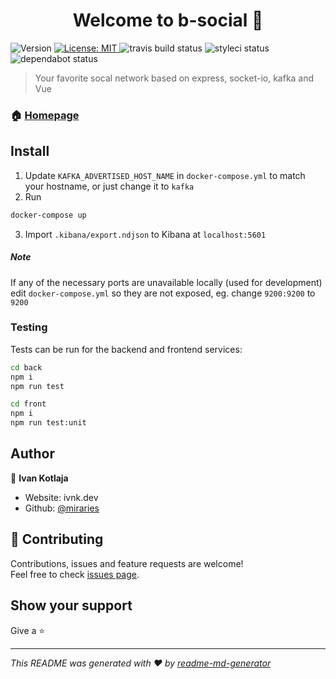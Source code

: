 <h1 align="center">Welcome to b-social 👋</h1>
<p>
  <img alt="Version" src="https://img.shields.io/badge/version-0.1-blue.svg?cacheSeconds=2592000" />
  <a href="#" target="_blank">
    <img alt="License: MIT" src="https://img.shields.io/badge/License-MIT-yellow.svg" />
  </a>
  <img src="https://api.travis-ci.com/miraries/b-social.svg?branch=master&status=passed" alt="travis build status">
  <img src="https://github.styleci.io/repos/283263826/shield?branch=master" alt="styleci status">
  <img src="https://badgen.net/badge/Dependabot/enabled/green?icon=dependabot" alt="dependabot status">
</p>

> Your favorite socal network based on express, socket-io, kafka and Vue

### 🏠 [Homepage](https://github.com/miraries/b-social)

## Install

1. Update `KAFKA_ADVERTISED_HOST_NAME` in `docker-compose.yml` to match your hostname, or just change it to `kafka`
2. Run

```sh
docker-compose up
```

3. Import `.kibana/export.ndjson` to Kibana at `localhost:5601`

##### Note

If any of the necessary ports are unavailable locally (used for development) edit `docker-compose.yml` so they are not exposed, eg. change `9200:9200` to `9200`

### Testing

Tests can be run for the backend and frontend services:

```sh
cd back
npm i
npm run test
```

```sh
cd front
npm i
npm run test:unit
```

## Author

👤 **Ivan Kotlaja**

* Website: ivnk.dev
* Github: [@miraries](https://github.com/miraries)

## 🤝 Contributing

Contributions, issues and feature requests are welcome!<br />Feel free to check [issues page](https://github.com/miraries/b-social/issues). 

## Show your support

Give a ⭐️

***
_This README was generated with ❤️ by [readme-md-generator](https://github.com/kefranabg/readme-md-generator)_